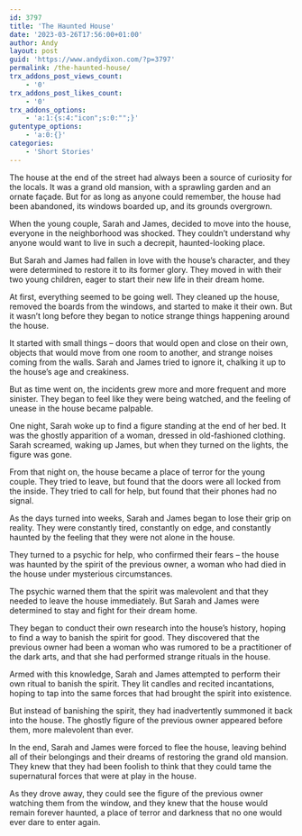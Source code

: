 ```yaml
---
id: 3797
title: 'The Haunted House'
date: '2023-03-26T17:56:00+01:00'
author: Andy
layout: post
guid: 'https://www.andydixon.com/?p=3797'
permalink: /the-haunted-house/
trx_addons_post_views_count:
    - '0'
trx_addons_post_likes_count:
    - '0'
trx_addons_options:
    - 'a:1:{s:4:"icon";s:0:"";}'
gutentype_options:
    - 'a:0:{}'
categories:
    - 'Short Stories'
---
```


The house at the end of the street had always been a source of curiosity for the locals. It was a grand old mansion, with a sprawling garden and an ornate façade. But for as long as anyone could remember, the house had been abandoned, its windows boarded up, and its grounds overgrown.

When the young couple, Sarah and James, decided to move into the house, everyone in the neighborhood was shocked. They couldn’t understand why anyone would want to live in such a decrepit, haunted-looking place.

But Sarah and James had fallen in love with the house’s character, and they were determined to restore it to its former glory. They moved in with their two young children, eager to start their new life in their dream home.

At first, everything seemed to be going well. They cleaned up the house, removed the boards from the windows, and started to make it their own. But it wasn’t long before they began to notice strange things happening around the house.

It started with small things – doors that would open and close on their own, objects that would move from one room to another, and strange noises coming from the walls. Sarah and James tried to ignore it, chalking it up to the house’s age and creakiness.

But as time went on, the incidents grew more and more frequent and more sinister. They began to feel like they were being watched, and the feeling of unease in the house became palpable.

One night, Sarah woke up to find a figure standing at the end of her bed. It was the ghostly apparition of a woman, dressed in old-fashioned clothing. Sarah screamed, waking up James, but when they turned on the lights, the figure was gone.

From that night on, the house became a place of terror for the young couple. They tried to leave, but found that the doors were all locked from the inside. They tried to call for help, but found that their phones had no signal.

As the days turned into weeks, Sarah and James began to lose their grip on reality. They were constantly tired, constantly on edge, and constantly haunted by the feeling that they were not alone in the house.

They turned to a psychic for help, who confirmed their fears – the house was haunted by the spirit of the previous owner, a woman who had died in the house under mysterious circumstances.

The psychic warned them that the spirit was malevolent and that they needed to leave the house immediately. But Sarah and James were determined to stay and fight for their dream home.

They began to conduct their own research into the house’s history, hoping to find a way to banish the spirit for good. They discovered that the previous owner had been a woman who was rumored to be a practitioner of the dark arts, and that she had performed strange rituals in the house.

Armed with this knowledge, Sarah and James attempted to perform their own ritual to banish the spirit. They lit candles and recited incantations, hoping to tap into the same forces that had brought the spirit into existence.

But instead of banishing the spirit, they had inadvertently summoned it back into the house. The ghostly figure of the previous owner appeared before them, more malevolent than ever.

In the end, Sarah and James were forced to flee the house, leaving behind all of their belongings and their dreams of restoring the grand old mansion. They knew that they had been foolish to think that they could tame the supernatural forces that were at play in the house.

As they drove away, they could see the figure of the previous owner watching them from the window, and they knew that the house would remain forever haunted, a place of terror and darkness that no one would ever dare to enter again.